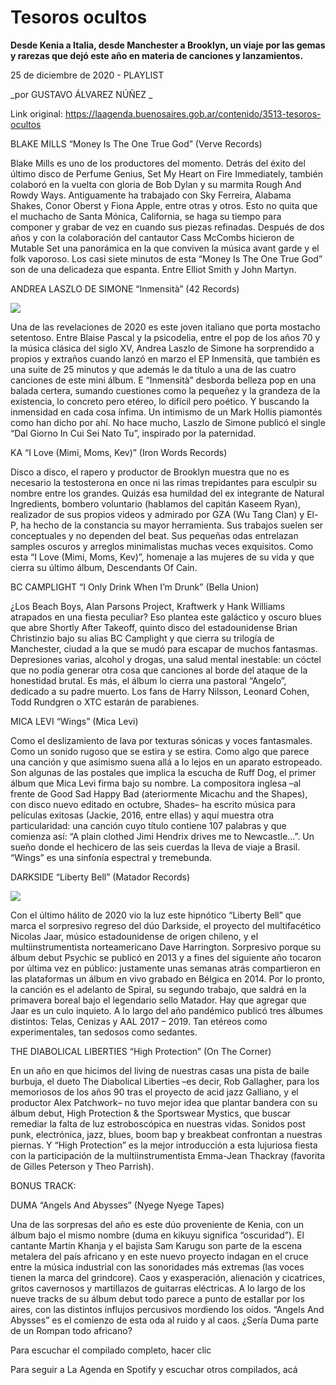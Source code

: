 # Tesoros ocultos

**Desde Kenia a Italia, desde Manchester a Brooklyn, un viaje por las gemas y rarezas que dejó este año en materia de canciones y lanzamientos.**

25 de diciembre de 2020 - PLAYLIST

_por GUSTAVO ÁLVAREZ NÚÑEZ _

Link original: https://laagenda.buenosaires.gob.ar/contenido/3513-tesoros-ocultos



BLAKE MILLS “Money Is The One True God” (Verve Records)




Blake Mills es uno de los productores del momento. Detrás del éxito del último disco de Perfume Genius, Set My Heart on Fire Immediately, también colaboró en la vuelta con gloria de Bob Dylan y su marmita Rough And Rowdy Ways. Antiguamente ha trabajado con Sky Ferreira, Alabama Shakes, Conor Oberst y Fiona Apple, entre otras y otros. Esto no quita que el muchacho de Santa Mónica, California, se haga su tiempo para componer y grabar de vez en cuando sus piezas refinadas. Después de dos años y con la colaboración del cantautor Cass McCombs hicieron de Mutable Set una panorámica en la que conviven la música avant garde y el folk vaporoso. Los casi siete minutos de esta “Money Is The One True God” son de una delicadeza que espanta. Entre Elliot Smith y John Martyn.




ANDREA LASZLO DE SIMONE “Inmensità” (42 Records)




![](https://cdn.flowlikemusic.com/files/images/35978/7f24c589-05ac-4f60-9ba2-eb6de6084dde.jpg)




Una de las revelaciones de 2020 es este joven italiano que porta mostacho setentoso. Entre Blaise Pascal y la psicodelia, entre el pop de los años 70 y la música clásica del siglo XV, Andrea Laszlo de Simone ha sorprendido a propios y extraños cuando lanzó en marzo el EP Inmensità, que también es una suite de 25 minutos y que además le da título a una de las cuatro canciones de este mini álbum. E “Inmensità” desborda belleza pop en una balada certera, sumando cuestiones como la pequeñez y la grandeza de la existencia, lo concreto pero etéreo, lo difícil pero poético. Y buscando la inmensidad en cada cosa ínfima. Un intimismo de un Mark Hollis piamontés como han dicho por ahí. No hace mucho, Laszlo de Simone publicó el single “Dal Giorno In Cui Sei Nato Tu”, inspirado por la paternidad.




KA “I Love (Mimi, Moms, Kev)” (Iron Words Records)




Disco a disco, el rapero y productor de Brooklyn muestra que no es necesario la testosterona en once ni las rimas trepidantes para esculpir su nombre entre los grandes. Quizás esa humildad del ex integrante de Natural Ingredients, bombero voluntario (hablamos del capitán Kaseem Ryan), realizador de sus propios videos y admirado por GZA (Wu Tang Clan) y El-P, ha hecho de la constancia su mayor herramienta. Sus trabajos suelen ser conceptuales y no dependen del beat. Sus pequeñas odas entrelazan samples oscuros y arreglos minimalistas muchas veces exquisitos. Como esta “I Love (Mimi, Moms, Kev)”, homenaje a las mujeres de su vida y que cierra su último álbum, Descendants Of Cain.




BC CAMPLIGHT “I Only Drink When I’m Drunk” (Bella Union)




¿Los Beach Boys, Alan Parsons Project, Kraftwerk y Hank Williams atrapados en una fiesta peculiar? Eso plantea este galáctico y oscuro blues que abre Shortly After Takeoff, quinto disco del estadounidense Brian Christinzio bajo su alias BC Camplight y que cierra su trilogía de Manchester, ciudad a la que se mudó para escapar de muchos fantasmas. Depresiones varias, alcohol y drogas, una salud mental inestable: un cóctel que no podía generar otra cosa que canciones al borde del ataque de la honestidad brutal. Es más, el álbum lo cierra una pastoral “Angelo”, dedicado a su padre muerto. Los fans de Harry Nilsson, Leonard Cohen, Todd Rundgren o XTC estarán de parabienes.




MICA LEVI “Wings” (Mica Levi)




Como el deslizamiento de lava por texturas sónicas y voces fantasmales. Como un sonido rugoso que se estira y se estira. Como algo que parece una canción y que asimismo suena allá a lo lejos en un aparato estropeado. Son algunas de las postales que implica la escucha de Ruff Dog, el primer álbum que Mica Levi firma bajo su nombre. La compositora inglesa –al frente de Good Sad Happy Bad (ateriormente Micachu and the Shapes), con disco nuevo editado en octubre, Shades– ha escrito música para películas exitosas (Jackie, 2016, entre ellas) y aquí muestra otra particularidad: una canción cuyo título contiene 107 palabras y que comienza así: “A plain clothed Jimi Hendrix drives me to Newcastle…”. Un sueño donde el hechicero de las seis cuerdas la lleva de viaje a Brasil. “Wings” es una sinfonía espectral y tremebunda.




DARKSIDE “Liberty Bell” (Matador Records)




![](https://cdn.flowlikemusic.com/files/images/35979/d6c418d5-cdfe-4af2-b042-d0e5c63cd8fd.jpg)




Con el último hálito de 2020 vio la luz este hipnótico “Liberty Bell” que marca el sorpresivo regreso del dúo Darkside, el proyecto del multifacético Nicolas Jaar, músico estadounidense de origen chileno, y el multiinstrumentista norteamericano Dave Harrington. Sorpresivo porque su álbum debut Psychic se publicó en 2013 y a fines del siguiente año tocaron por última vez en público: justamente unas semanas atrás compartieron en las plataformas un álbum en vivo grabado en Bélgica en 2014. Por lo pronto, la canción es el adelanto de Spiral, su segundo trabajo, que saldrá en la primavera boreal bajo el legendario sello Matador. Hay que agregar que Jaar es un culo inquieto. A lo largo del año pandémico publicó tres álbumes distintos: Telas, Cenizas y AAL 2017 – 2019. Tan etéreos como experimentales, tan sedosos como sedantes.




THE DIABOLICAL LIBERTIES “High Protection” (On The Corner)




En un año en que hicimos del living de nuestras casas una pista de baile burbuja, el dueto The Diabolical Liberties –es decir, Rob Gallagher, para los memoriosos de los años 90 tras el proyecto de acid jazz Galliano, y el productor Alex Patchwork– no tuvo mejor idea que plantar bandera con su álbum debut, High Protection & the Sportswear Mystics, que buscar remediar la falta de luz estroboscópica en nuestras vidas. Sonidos post punk, electrónica, jazz, blues, boom bap y breakbeat confrontan a nuestras piernas. Y “High Protection” es la mejor introducción a esta lujuriosa fiesta con la participación de la multiinstrumentista Emma-Jean Thackray (favorita de Gilles Peterson y Theo Parrish).




BONUS TRACK:




DUMA “Angels And Abysses” (Nyege Nyege Tapes)




Una de las sorpresas del año es este dúo proveniente de Kenia, con un álbum bajo el mismo nombre (duma en kikuyu significa “oscuridad”). El cantante Martin Khanja y el bajista Sam Karugu son parte de la escena metalera del país africano y en este nuevo proyecto indagan en el cruce entre la música industrial con las sonoridades más extremas (las voces tienen la marca del grindcore). Caos y exasperación, alienación y cicatrices, gritos cavernosos y martillazos de guitarras eléctricas. A lo largo de los nueve tracks de su álbum debut todo parece a punto de estallar por los aires, con las distintos influjos percusivos mordiendo los oídos. “Angels And Abysses” es el comienzo de esta oda al ruido y al caos. ¿Sería Duma parte de un Rompan todo africano?




Para escuchar el compilado completo, hacer clic




Para seguir a La Agenda en Spotify y escuchar otros compilados, acá



